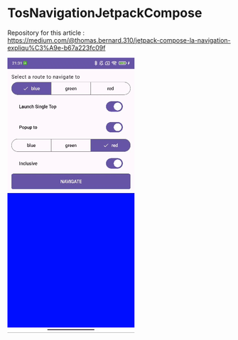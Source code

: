 # TosNavigationJetpackCompose

Repository for this article :
https://medium.com/@thomas.bernard.310/jetpack-compose-la-navigation-expliqu%C3%A9e-b67a223fc09f


<img src="./.github/documentation/demo.gif">
